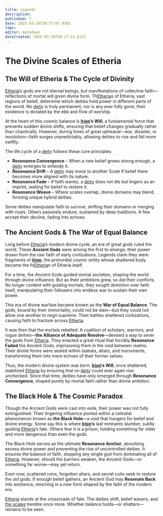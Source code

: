```yaml
---
title: Legends
description: 
published: 1
date: 2025-03-28T20:57:07.936Z
tags: 
editor: markdown
dateCreated: 2025-03-20T20:27:22.815Z
---
```


# The Divine Scales of Etheria

## The Will of Etheria & The Cycle of Divinity
[Etheria](/etheria)’s gods are not eternal beings, but manifestations of collective faith—reflections of mortal will given divine form. Th[Etheria](/etheria)s of Etheria, vast regions of belief, determine which deities hold power in different parts of the world. No [deity](/structure/mechanic/deity) is truly permanent, nor is any ever fully gone; their existence is dictated by the ebb and flow of worship.

At the heart of this cosmic balance is **[Irion](/being/deity/irion)’s Will**, a fundamental force that prevents sudden divine shifts, ensuring that belief changes gradually rather than chaotically. However, during times of great upheaval—war, disaster, or revolution—faith surges unpredictably, allowing deities to rise and fall more swiftly.

The life cycle of a [deity](/structure/mechanic/deity) follows these core principles:

- **Resonance Convergence** – When a new belief grows strong enough, a [deity](/structure/mechanic/deity) emerges to embody it.
- **Resonance Drift** – A [deity](/structure/mechanic/deity) may move to another Scale if belief there becomes more aligned with its nature.
- **Resonance Fade** – If faith wanes, a [deity](/structure/mechanic/deity) does not die but lingers as an imprint, waiting for belief to restore it.
- **Resonance Weave** – Where scales overlap, divine domains may blend, forming unique hybrid deities.

Some deities manipulate faith to survive, shifting their domains or merging with rivals. Others passively endure, sustained by deep traditions. A few accept their decline, fading into echoes.

## The Ancient Gods & The War of Equal Balance
Long before [Etheria](/etheria)’s modern divine cycle, an era of great gods ruled the world. These **Ancient Gods** were among the first to emerge, their power drawn from the raw faith of early civilizations. Legends claim they were fragments of **[Irion](/being/[deity](/structure/mechanic/deity)/irion)**, the primordial cosmic entity whose shattered body became the fo[Etheria](/etheria)n of Etheria itself.

For a time, the Ancient Gods guided mortal societies, shaping the world through divine influence. But as their ambitions grew, so did their conflicts. No longer content with guiding mortals, they sought dominion over faith itself, manipulating their followers into endless war to sustain their own power.

This era of divine warfare became known as the **War of Equal Balance**. The gods, bound by their immortality, could not be slain—but they could not allow one another to reign supreme. Their battles shattered civilizations, causing faith to fracture across [Etheria](/etheria).

It was then that the mortals rebelled. A coalition of scholars, warriors, and rogue deities—**the Alliance of Adequate Resolve**—devised a way to sever the gods from [Etheria](/etheria). They enacted a great ritual that forcibly **Resonance Faded** the Ancient Gods, imprisoning them in the void between realms. Their divine forms were sealed within statues, altars, and monuments, transforming them into mere echoes of their former selves.

Thus, the modern divine system was born. **[Irion](/being/deity/irion)’s Will**, once shattered, stabilized [Etheria](/etheria) by ensuring that no [deity](/structure/mechanic/deity) could ever again rise unchecked. Since that time, deities have only emerged through **Resonance Convergence**, shaped purely by mortal faith rather than divine ambition.

## The Black Hole & The Cosmic Paradox
Though the Ancient Gods were cast into exile, their power was not fully extinguished. Their lingering influence pooled within a celestial phenomenon known as **the Black Hole**—a void that hungers for belief and divine energy. Some say this is where **[Irion](/being/deity/irion)’s** last remnants slumber, subtly guiding [Etheria](/etheria)’s fate. Others fear it is a prison, holding something far older and more dangerous than even the gods.

The Black Hole serves as the ultimate **Resonance Anchor**, absorbing excess divine power and preventing the rise of uncontrolled deities. It ensures the balance of faith, stopping any single god from dominating all of [Etheria](/etheria). However, should the barriers weaken, the Ancient Gods—or something far worse—may yet return.

Even now, scattered ruins, forgotten altars, and secret cults seek to restore the old gods. If enough belief gathers, an Ancient God may **Resonate Back** into existence, returning in a new form shaped by the faith of the modern era.

[Etheria](/etheria) stands at the crossroads of fate. The deities shift, belief wavers, and [the scales](/location/landmark/scale/the-scales) tremble once more. Whether balance holds—or shatters—remains to be seen.
